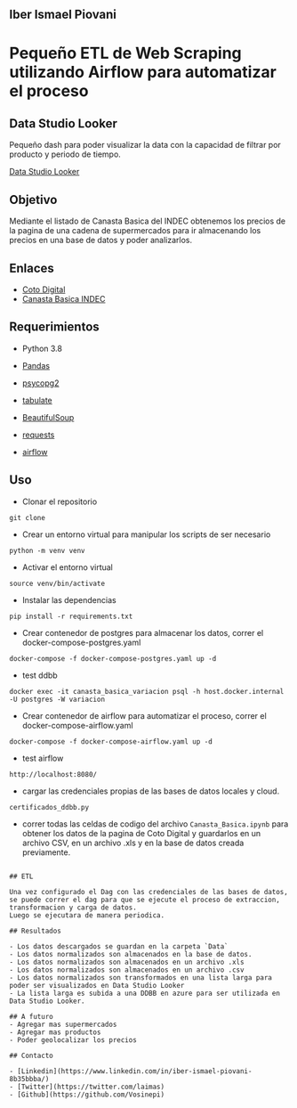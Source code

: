 ## Iber Ismael Piovani

# Pequeño ETL de Web Scraping utilizando Airflow para automatizar el proceso

## Data Studio Looker

Pequeño dash para poder visualizar la data con la capacidad de filtrar por producto y periodo de tiempo.

[Data Studio Looker](https://lookerstudio.google.com/reporting/836bfaaa-82ac-467f-b5e2-886cca7c97f4)

## Objetivo

Mediante el listado de Canasta Basica del INDEC obtenemos los precios de la pagina de una cadena de supermercados para ir almacenando los precios en una base de datos y poder analizarlos.

## Enlaces

- [Coto Digital](https://www.cotodigital3.com.ar/)
- [Canasta Basica INDEC](https://www.indec.gob.ar/ftp/cuadros/sociedad/EPH_metodologia_22_pobreza.pdf)

## Requerimientos

- Python 3.8

- [Pandas](https://pandas.pydata.org/docs/)
- [psycopg2](https://pypi.org/project/psycopg2/)
- [tabulate](https://pypi.org/project/tabulate/)
- [BeautifulSoup](https://www.crummy.com/software/BeautifulSoup/bs4/doc/)
- [requests](https://requests.readthedocs.io/en/master/)
- [airflow](https://airflow.apache.org/docs/apache-airflow/stable/index.html)

## Uso

- Clonar el repositorio

```
git clone
```

- Crear un entorno virtual para manipular los scripts de ser necesario

```
python -m venv venv
```

- Activar el entorno virtual

```
source venv/bin/activate
```

- Instalar las dependencias

```
pip install -r requirements.txt
```

- Crear contenedor de postgres para almacenar los datos, correr el docker-compose-postgres.yaml

```
docker-compose -f docker-compose-postgres.yaml up -d
```

- test ddbb

```
docker exec -it canasta_basica_variacion psql -h host.docker.internal -U postgres -W variacion

```

- Crear contenedor de airflow para automatizar el proceso, correr el docker-compose-airflow.yaml

```
docker-compose -f docker-compose-airflow.yaml up -d
```

- test airflow

```
http://localhost:8080/
```

- cargar las credenciales propias de las bases de datos locales y cloud.

```
certificados_ddbb.py
```

- correr todas las celdas de codigo del archivo `Canasta_Basica.ipynb` para obtener los datos de la pagina de Coto Digital y guardarlos en un archivo CSV, en un archivo .xls y en la base de datos creada previamente.

```

## ETL

Una vez configurado el Dag con las credenciales de las bases de datos, se puede correr el dag para que se ejecute el proceso de extraccion, transformacion y carga de datos.
Luego se ejecutara de manera periodica.

## Resultados

- Los datos descargados se guardan en la carpeta `Data`
- Los datos normalizados son almacenados en la base de datos.
- Los datos normalizados son almacenados en un archivo .xls
- Los datos normalizados son almacenados en un archivo .csv
- Los datos normalizados son transformados en una lista larga para poder ser visualizados en Data Studio Looker
- La lista larga es subida a una DDBB en azure para ser utilizada en Data Studio Looker.

## A futuro
- Agregar mas supermercados
- Agregar mas productos
- Poder geolocalizar los precios

## Contacto

- [Linkedin](https://www.linkedin.com/in/iber-ismael-piovani-8b35bbba/)
- [Twitter](https://twitter.com/laimas)
- [Github](https://github.com/Vosinepi)
```
